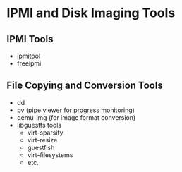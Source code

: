 # IPMI and Disk Imaging Tools

## IPMI Tools

- ipmitool
- freeipmi

## File Copying and Conversion Tools

- dd
- pv (pipe viewer for progress monitoring)
- qemu-img (for image format conversion)
- libguestfs tools
  - virt-sparsify
  - virt-resize
  - guestfish
  - virt-filesystems
  - etc.
